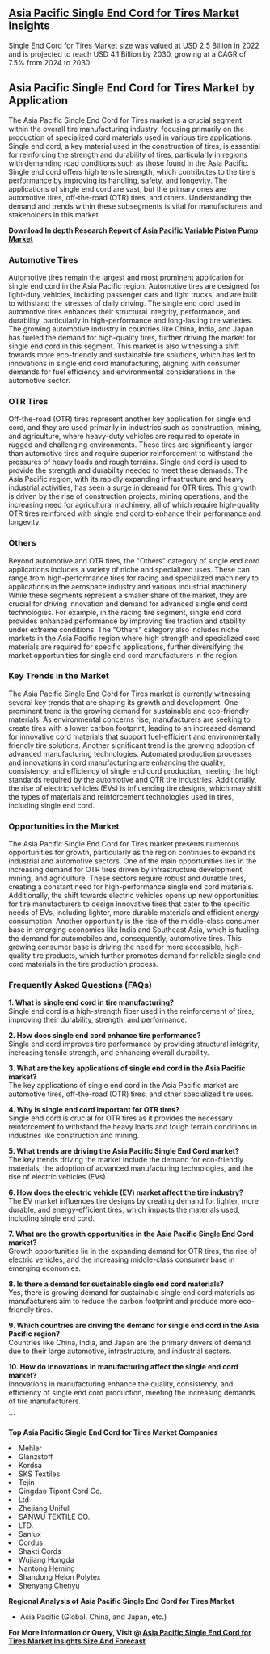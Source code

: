 <h2><a href="https://www.verifiedmarketreports.com/download-sample/?rid=298850&amp;utm_source=Github-Feb&amp;utm_medium=225" target="_blank">Asia Pacific Single End Cord for Tires Market</a> Insights</h2><p>Single End Cord for Tires Market size was valued at USD 2.5 Billion in 2022 and is projected to reach USD 4.1 Billion by 2030, growing at a CAGR of 7.5% from 2024 to 2030.</p><p><h2>Asia Pacific Single End Cord for Tires Market by Application</h2> <p>The Asia Pacific Single End Cord for Tires market is a crucial segment within the overall tire manufacturing industry, focusing primarily on the production of specialized cord materials used in various tire applications. Single end cord, a key material used in the construction of tires, is essential for reinforcing the strength and durability of tires, particularly in regions with demanding road conditions such as those found in the Asia Pacific. Single end cord offers high tensile strength, which contributes to the tire's performance by improving its handling, safety, and longevity. The applications of single end cord are vast, but the primary ones are automotive tires, off-the-road (OTR) tires, and others. Understanding the demand and trends within these subsegments is vital for manufacturers and stakeholders in this market. <strong><p><strong>Download In depth Research Report of <a href="https://www.verifiedmarketreports.com/download-sample/?rid=236118&amp;utm_source=Pulse-Dec&amp;utm_medium=225" target="_blank">Asia Pacific Variable Piston Pump Market</a></strong></p></strong></p> <h3>Automotive Tires</h3> <p>Automotive tires remain the largest and most prominent application for single end cord in the Asia Pacific region. Automotive tires are designed for light-duty vehicles, including passenger cars and light trucks, and are built to withstand the stresses of daily driving. The single end cord used in automotive tires enhances their structural integrity, performance, and durability, particularly in high-performance and long-lasting tire varieties. The growing automotive industry in countries like China, India, and Japan has fueled the demand for high-quality tires, further driving the market for single end cord in this segment. This market is also witnessing a shift towards more eco-friendly and sustainable tire solutions, which has led to innovations in single end cord manufacturing, aligning with consumer demands for fuel efficiency and environmental considerations in the automotive sector.</p> <h3>OTR Tires</h3> <p>Off-the-road (OTR) tires represent another key application for single end cord, and they are used primarily in industries such as construction, mining, and agriculture, where heavy-duty vehicles are required to operate in rugged and challenging environments. These tires are significantly larger than automotive tires and require superior reinforcement to withstand the pressures of heavy loads and rough terrains. Single end cord is used to provide the strength and durability needed to meet these demands. The Asia Pacific region, with its rapidly expanding infrastructure and heavy industrial activities, has seen a surge in demand for OTR tires. This growth is driven by the rise of construction projects, mining operations, and the increasing need for agricultural machinery, all of which require high-quality OTR tires reinforced with single end cord to enhance their performance and longevity.</p> <h3>Others</h3> <p>Beyond automotive and OTR tires, the "Others" category of single end cord applications includes a variety of niche and specialized uses. These can range from high-performance tires for racing and specialized machinery to applications in the aerospace industry and various industrial machinery. While these segments represent a smaller share of the market, they are crucial for driving innovation and demand for advanced single end cord technologies. For example, in the racing tire segment, single end cord provides enhanced performance by improving tire traction and stability under extreme conditions. The "Others" category also includes niche markets in the Asia Pacific region where high strength and specialized cord materials are required for specific applications, further diversifying the market opportunities for single end cord manufacturers in the region.</p> <h3>Key Trends in the Market</h3> <p>The Asia Pacific Single End Cord for Tires market is currently witnessing several key trends that are shaping its growth and development. One prominent trend is the growing demand for sustainable and eco-friendly materials. As environmental concerns rise, manufacturers are seeking to create tires with a lower carbon footprint, leading to an increased demand for innovative cord materials that support fuel-efficient and environmentally friendly tire solutions. Another significant trend is the growing adoption of advanced manufacturing technologies. Automated production processes and innovations in cord manufacturing are enhancing the quality, consistency, and efficiency of single end cord production, meeting the high standards required by the automotive and OTR tire industries. Additionally, the rise of electric vehicles (EVs) is influencing tire designs, which may shift the types of materials and reinforcement technologies used in tires, including single end cord.</p> <h3>Opportunities in the Market</h3> <p>The Asia Pacific Single End Cord for Tires market presents numerous opportunities for growth, particularly as the region continues to expand its industrial and automotive sectors. One of the main opportunities lies in the increasing demand for OTR tires driven by infrastructure development, mining, and agriculture. These sectors require robust and durable tires, creating a constant need for high-performance single end cord materials. Additionally, the shift towards electric vehicles opens up new opportunities for tire manufacturers to design innovative tires that cater to the specific needs of EVs, including lighter, more durable materials and efficient energy consumption. Another opportunity is the rise of the middle-class consumer base in emerging economies like India and Southeast Asia, which is fueling the demand for automobiles and, consequently, automotive tires. This growing consumer base is driving the need for more accessible, high-quality tire products, which further promotes demand for reliable single end cord materials in the tire production process.</p> <h3>Frequently Asked Questions (FAQs)</h3> <p><strong>1. What is single end cord in tire manufacturing?</strong><br>Single end cord is a high-strength fiber used in the reinforcement of tires, improving their durability, strength, and performance.</p> <p><strong>2. How does single end cord enhance tire performance?</strong><br>Single end cord improves tire performance by providing structural integrity, increasing tensile strength, and enhancing overall durability.</p> <p><strong>3. What are the key applications of single end cord in the Asia Pacific market?</strong><br>The key applications of single end cord in the Asia Pacific market are automotive tires, off-the-road (OTR) tires, and other specialized tire uses.</p> <p><strong>4. Why is single end cord important for OTR tires?</strong><br>Single end cord is crucial for OTR tires as it provides the necessary reinforcement to withstand the heavy loads and tough terrain conditions in industries like construction and mining.</p> <p><strong>5. What trends are driving the Asia Pacific Single End Cord market?</strong><br>The key trends driving the market include the demand for eco-friendly materials, the adoption of advanced manufacturing technologies, and the rise of electric vehicles (EVs).</p> <p><strong>6. How does the electric vehicle (EV) market affect the tire industry?</strong><br>The EV market influences tire designs by creating demand for lighter, more durable, and energy-efficient tires, which impacts the materials used, including single end cord.</p> <p><strong>7. What are the growth opportunities in the Asia Pacific Single End Cord market?</strong><br>Growth opportunities lie in the expanding demand for OTR tires, the rise of electric vehicles, and the increasing middle-class consumer base in emerging economies.</p> <p><strong>8. Is there a demand for sustainable single end cord materials?</strong><br>Yes, there is growing demand for sustainable single end cord materials as manufacturers aim to reduce the carbon footprint and produce more eco-friendly tires.</p> <p><strong>9. Which countries are driving the demand for single end cord in the Asia Pacific region?</strong><br>Countries like China, India, and Japan are the primary drivers of demand due to their large automotive, infrastructure, and industrial sectors.</p> <p><strong>10. How do innovations in manufacturing affect the single end cord market?</strong><br>Innovations in manufacturing enhance the quality, consistency, and efficiency of single end cord production, meeting the increasing demands of tire manufacturers.</p> ```</p><p><strong>Top Asia Pacific Single End Cord for Tires Market Companies</strong></p><div data-test-id=""><p><li>Mehler</li><li> Glanzstoff</li><li> Kordsa</li><li> SKS Textiles</li><li> Tejin</li><li> Qingdao Tipont Cord Co.</li><li> Ltd</li><li> Zhejiang Unifull</li><li> SANWU TEXTILE CO.</li><li>LTD.</li><li> Sanlux</li><li> Cordus</li><li> Shakti Cords</li><li> Wujiang Hongda</li><li> Nantong Heming</li><li> Shandong Helon Polytex</li><li> Shenyang Chenyu</li></p><div><strong>Regional Analysis of&nbsp;Asia Pacific Single End Cord for Tires Market</strong></div><ul><li dir="ltr"><p dir="ltr">Asia Pacific (Global, China, and Japan, etc.)</p></li></ul><p><strong>For More Information or Query, Visit @&nbsp;</strong><strong><a href="https://www.verifiedmarketreports.com/product/single-end-cord-for-tires-market/?utm_source=Github-Feb&amp;utm_medium=225" target="_blank">Asia Pacific Single End Cord for Tires Market Insights Size And Forecast</a></strong></p></div><h2>&nbsp;</h2><div data-test-id="">&nbsp;</div>
